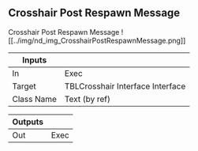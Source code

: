 ## Crosshair Post Respawn Message
Crosshair Post Respawn Message
![[../img/nd_img_CrosshairPostRespawnMessage.png]]

|Inputs||
|--|--|
| In | Exec |
| Target | TBLCrosshair Interface Interface |
| Class Name | Text (by ref) |

|Outputs||
|--|--|
| Out | Exec |
